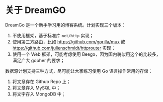 # 关于 DreamGO

DreamGo 是一个新手学习用的博客系统。计划实现三个版本：

1. 不使用框架，基于标准库 `net/http` 实现；
2. 使用第三方路由，比如 https://github.com/gorilla/mux 或 https://github.com/julienschmidt/httprouter 实现；
3. 使用一个 Web 框架，可能考虑使用 Beego，因为国内貌似用这个的比较多，满足广大 gopher 的要求；

数据源计划支持三种方式，尽可能让大家练习使用 Go 语言操作常用的存储：

1. 将文章存在 Github Repo 上；
2. 将文章存入 MySQL 中；
3. 将文字存入 MongoDB 中；

